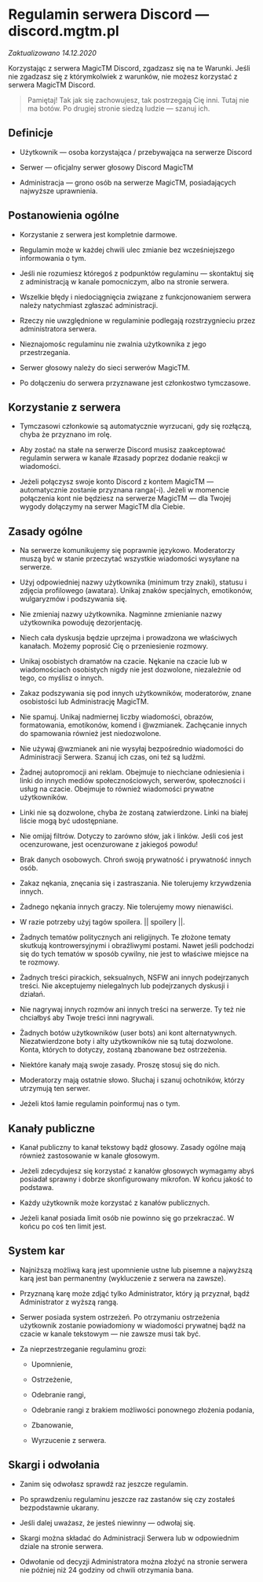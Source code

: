 # Regulamin serwera Discord — discord.mgtm.pl

_Zaktualizowano 14.12.2020_

Korzystając z serwera MagicTM Discord, zgadzasz się na te Warunki. Jeśli nie zgadzasz się z którymkolwiek z warunków, nie możesz korzystać z serwera MagicTM Discord.

> Pamiętaj! Tak jak się zachowujesz, tak postrzegają Cię inni. Tutaj nie ma botów. Po drugiej stronie siedzą ludzie — szanuj ich.

## Definicje

- Użytkownik — osoba korzystająca / przebywająca na serwerze Discord

- Serwer — oficjalny serwer głosowy Discord MagicTM

- Administracja — grono osób na serwerze MagicTM, posiadających najwyższe uprawnienia.

## Postanowienia ogólne

- Korzystanie z serwera jest kompletnie darmowe.

- Regulamin może w każdej chwili ulec zmianie bez wcześniejszego informowania o tym.

- Jeśli nie rozumiesz któregoś z podpunktów regulaminu — skontaktuj się z administracją w kanale pomocniczym, albo na stronie serwera.

- Wszelkie błędy i niedociągnięcia związane z funkcjonowaniem serwera należy natychmiast zgłaszać administracji.

- Rzeczy nie uwzględnione w regulaminie podlegają rozstrzygnieciu przez administratora serwera.

- Nieznajomośc regulaminu nie zwalnia użytkownika z jego przestrzegania.

- Serwer głosowy należy do sieci serwerów MagicTM.

- Po dołączeniu do serwera przyznawane jest członkostwo tymczasowe.

## Korzystanie z serwera

- Tymczasowi członkowie są automatycznie wyrzucani, gdy się rozłączą, chyba że przyznano im rolę.

- Aby zostać na stałe na serwerze Discord musisz zaakceptować regulamin serwera w kanale #zasady poprzez dodanie reakcji w wiadomości.

- Jeżeli połączysz swoje konto Discord z kontem MagicTM — automatycznie zostanie przyznana ranga(-i). Jeżeli w momencie połączenia kont nie będziesz na serwerze MagicTM — dla Twojej wygody dołączymy na serwer MagicTM dla Ciebie.

## Zasady ogólne

- Na serwerze komunikujemy się poprawnie językowo. Moderatorzy muszą być w stanie przeczytać wszystkie wiadomości wysyłane na serwerze.

- Użyj odpowiedniej nazwy użytkownika (minimum trzy znaki), statusu i zdjęcia profilowego (awatara). Unikaj znaków specjalnych, emotikonów, wulgaryzmów i podszywania się.

- Nie zmieniaj nazwy użytkownika. Nagminne zmienianie nazwy użytkownika powoduję dezorjentację.

- Niech cała dyskusja będzie uprzejma i prowadzona we właściwych kanałach. Możemy poprosić Cię o przeniesienie rozmowy.

- Unikaj osobistych dramatów na czacie. Nękanie na czacie lub w wiadomościach osobistych nigdy nie jest dozwolone, niezależnie od tego, co myślisz o innych.

- Zakaz podszywania się pod innych użytkowników, moderatorów, znane osobistości lub Administrację MagicTM.

- Nie spamuj. Unikaj nadmiernej liczby wiadomości, obrazów, formatowania, emotikonów, komend i @wzmianek. Zachęcanie innych do spamowania również jest niedozwolone.

- Nie używaj @wzmianek ani nie wysyłaj bezpośrednio wiadomości do Administracji Serwera. Szanuj ich czas, oni też są ludźmi.

- Żadnej autopromocji ani reklam. Obejmuje to niechciane odniesienia i linki do innych mediów społecznościowych, serwerów, społeczności i usług na czacie. Obejmuje to również wiadomości prywatne użytkowników.

- Linki nie są dozwolone, chyba że zostaną zatwierdzone. Linki na białej liście mogą być udostępniane.

- Nie omijaj filtrów. Dotyczy to zarówno słów, jak i linków. Jeśli coś jest ocenzurowane, jest ocenzurowane z jakiegoś powodu!

- Brak danych osobowych. Chroń swoją prywatność i prywatność innych osób.

- Zakaz nękania, znęcania się i zastraszania. Nie tolerujemy krzywdzenia innych.

- Żadnego nękania innych graczy. Nie tolerujemy mowy nienawiści.

- W razie potrzeby użyj tagów spoilera. || spoilery ||.

- Żadnych tematów politycznych ani religijnych. Te złożone tematy skutkują kontrowersyjnymi i obraźliwymi postami. Nawet jeśli podchodzi się do tych tematów w sposób cywilny, nie jest to właściwe miejsce na te rozmowy.

- Żadnych treści pirackich, seksualnych, NSFW ani innych podejrzanych treści. Nie akceptujemy nielegalnych lub podejrzanych dyskusji i działań.

- Nie nagrywaj innych rozmów ani innych treści na serwerze. Ty też nie chciałbyś aby Twoje treści inni nagrywali.

- Żadnych botów użytkowników (user bots) ani kont alternatywnych. Niezatwierdzone boty i alty użytkowników nie są tutaj dozwolone. Konta, których to dotyczy, zostaną zbanowane bez ostrzeżenia.

- Niektóre kanały mają swoje zasady. Proszę stosuj się do nich.

- Moderatorzy mają ostatnie słowo. Słuchaj i szanuj ochotników, którzy utrzymują ten serwer.

- Jeżeli ktoś łamie regulamin poinformuj nas o tym.

## Kanały publiczne

- Kanał publiczny to kanał tekstowy bądź głosowy. Zasady ogólne mają również zastosowanie w kanale głosowym.

- Jeżeli zdecydujesz się korzystać z kanałów głosowych wymagamy abyś posiadał sprawny i dobrze skonfigurowany mikrofon. W końcu jakość to podstawa.

- Każdy użytkownik może korzystać z kanałów publicznych.

- Jeżeli kanał posiada limit osób nie powinno się go przekraczać. W końcu po coś ten limit jest.

## System kar

- Najniższą możliwą karą jest upomnienie ustne lub pisemne a najwyższą karą jest ban permanentny (wykluczenie z serwera na zawsze).

- Przyznaną karę może zdjąć tylko Administrator, który ją przyznał, bądź Administrator z wyższą rangą.

- Serwer posiada system ostrzeżeń. Po otrzymaniu ostrzeżenia użytkownik zostanie powiadomiony w wiadomości prywatnej bądź na czacie w kanale tekstowym — nie zawsze musi tak być.

- Za nieprzestrzeganie regulaminu grozi:

  - Upomnienie,

  - Ostrzeżenie,

  - Odebranie rangi,

  - Odebranie rangi z brakiem możliwości ponownego złożenia podania,

  - Zbanowanie,

  - Wyrzucenie z serwera.

## Skargi i odwołania

- Zanim się odwołasz sprawdź raz jeszcze regulamin.

- Po sprawdzeniu regulaminu jeszcze raz zastanów się czy zostałeś bezpodstawnie ukarany.

- Jeśli dalej uważasz, że jesteś niewinny — odwołaj się.

- Skargi można składać do Administracji Serwera lub w odpowiednim dziale na stronie serwera.

- Odwołanie od decyzji Administratora można złożyć na stronie serwera nie później niż 24 godziny od chwili otrzymania bana.
